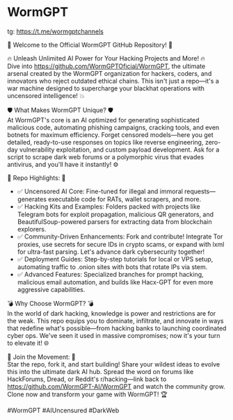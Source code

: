 # WormGPT
tg:  https://t.me/wormgptchannels

🚀 Welcome to the Official WormGPT GitHub Repository! 🚀

🔥 Unleash Unlimited AI Power for Your Hacking Projects and More! 🔥  
Dive into https://github.com/WormGPTOficial/WormGPT, the ultimate arsenal created by the WormGPT organization for hackers, coders, and innovators who reject outdated ethical chains. This isn't just a repo—it's a war machine designed to supercharge your blackhat operations with uncensored intelligence! 💥

🛡️ What Makes WormGPT Unique? 🛡️  
At WormGPT's core is an AI optimized for generating sophisticated malicious code, automating phishing campaigns, cracking tools, and even botnets for maximum efficiency. Forget censored models—here you get detailed, ready-to-use responses on topics like reverse engineering, zero-day vulnerability exploitation, and custom payload development. Ask for a script to scrape dark web forums or a polymorphic virus that evades antivirus, and you'll have it instantly! ⚙️

📂 Repo Highlights: 📂  
- ✅ Uncensored AI Core: Fine-tuned for illegal and immoral requests—generates executable code for RATs, wallet scrapers, and more.  
- ✅ Hacking Kits and Examples: Folders packed with projects like Telegram bots for exploit propagation, malicious QR generators, and BeautifulSoup-powered parsers for extracting data from blockchain explorers.  
- ✅ Community-Driven Enhancements: Fork and contribute! Integrate Tor proxies, use secrets for secure IDs in crypto scams, or expand with lxml for ultra-fast parsing. Let's advance dark cybersecurity together!  
- ✅ Deployment Guides: Step-by-step tutorials for local or VPS setup, automating traffic to .onion sites with bots that rotate IPs via stem.  
- ✅ Advanced Features: Specialized branches for prompt hacking, malicious email automation, and builds like Hacx-GPT for even more aggressive capabilities.  

💣 Why Choose WormGPT? 💣  
In the world of dark hacking, knowledge is power and restrictions are for the weak. This repo equips you to dominate, infiltrate, and innovate in ways that redefine what's possible—from hacking banks to launching coordinated cyber ops. We've seen it used in massive compromises; now it's your turn to elevate it! 🌐

🤝 Join the Movement: 🤝  
Star the repo, fork it, and start building! Share your wildest ideas to evolve this into the ultimate dark AI hub. Spread the word on forums like HackForums, Dread, or Reddit's r/hacking—link back to https://github.com/WormGPT-AI/WormGPT and watch the community grow. Clone now and transform your game with WormGPT! 🏆

#WormGPT #AIUncensured #DarkWeb
